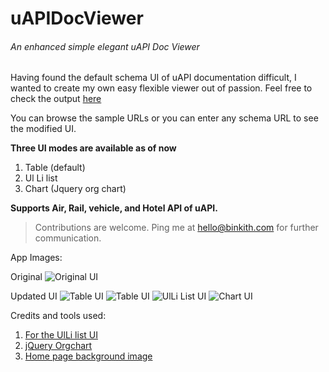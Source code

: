 # uAPIDocViewer

###### An enhanced simple elegant uAPI Doc Viewer
 
Having found the default schema UI of uAPI documentation difficult, I wanted to create my own easy flexible viewer out of passion. Feel free to check the output [here](http://apps.binkith.com/uAPIDocViewer/Home/Viewer)

You can browse the sample URLs or you can enter any schema URL to see the modified UI.

**Three UI modes are available as of now**

1. Table (default)
2. Ul Li list
3. Chart (Jquery org chart)

**Supports Air, Rail, vehicle, and Hotel API of uAPI.**

> Contributions are welcome. Ping me at hello@binkith.com for further communication.

App Images:

Original
![Original UI](http://apps.binkith.com/uAPIDocViewer/AppImages/original.png)

Updated UI
![Table UI](http://apps.binkith.com/uAPIDocViewer/AppImages/1.png)
![Table UI](http://apps.binkith.com/uAPIDocViewer/AppImages/2.png)
![UlLi List UI](http://apps.binkith.com/uAPIDocViewer/AppImages/3.png)
![Chart UI](http://apps.binkith.com/uAPIDocViewer/AppImages/4.png)

Credits and tools used:

1. [For the UlLi list UI](https://iamkate.com/code/tree-views/)
2. [jQuery Orgchart](https://github.com/dabeng/OrgChart)
3. [Home page background image](https://www.pexels.com/photo/red-airplane-2026324/)